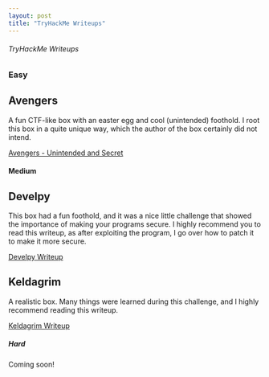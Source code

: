 ```yaml
---
layout: post
title: "TryHackMe Writeups"
---
```


###### TryHackMe Writeups

### Easy


## Avengers

A fun CTF-like box with an easter egg and cool (unintended) foothold. I root this box in a quite unique way, which the author of the box certainly did not intend.

<a href="https://0xd4y.github.io/Writeups/TryHackMe/Avengers%20Writeup%20-%20Unintended%20and%20Secret%20.pdf" class="class2">Avengers - Unintended and Secret</a>



#### Medium

## Develpy

This box had a fun foothold, and it was a nice little challenge that showed the importance of making your programs secure. I highly recommend you to read this writeup, as after exploiting the program, I go over how to patch it to make it more secure.

<a href="https://0xd4y.github.io/Writeups/TryHackMe/Develpy%20Writeup.pdf" class="class3">Develpy Writeup</a>

## Keldagrim

A realistic box. Many things were learned during this challenge, and I highly recommend reading this writeup.

<a href="https://0xd4y.github.io/Writeups/TryHackMe/Keldagrim%20Writeup.pdf" class="class3">Keldagrim Writeup</a>

##### Hard

Coming soon!

